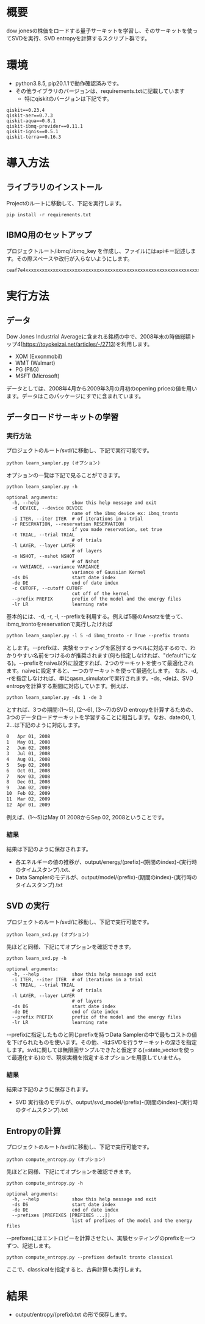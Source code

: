 # 概要
dow jonesの株価をロードする量子サーキットを学習し、そのサーキットを使ってSVDを実行、SVD entropyを計算するスクリプト群です。

# 環境
- python3.8.5, pip20.1.1で動作確認済みです。
- その他ライブラリのバージョンは、requirements.txtに記載しています
  - 特にqiskitのバージョンは下記です。
```
qiskit==0.23.4
qiskit-aer==0.7.3
qiskit-aqua==0.8.1
qiskit-ibmq-provider==0.11.1
qiskit-ignis==0.5.1
qiskit-terra==0.16.3
```

# 導入方法
## ライブラリのインストール
Projectのルートに移動して、下記を実行します。

```
pip install -r requirements.txt
```
## IBMQ用のセットアップ
プロジェクトルート/ibmq/.ibmq_key を作成し、ファイルにはapiキー記述します。その際スペースや改行が入らないようにします。

```例)プロジェクトルート/ibmq/.ibmq_key
ceaf7e4xxxxxxxxxxxxxxxxxxxxxxxxxxxxxxxxxxxxxxxxxxxxxxxxxxxxxxxxxxxxxxxxxxxx
```

# 実行方法
## データ
Dow Jones Industrial Averageに含まれる銘柄の中で、2008年末の時価総額トップ4(https://toyokeizai.net/articles/-/2713)を利用します。
- XOM (Exxonmobil)
- WMT (Walmart)
- PG (P&G)
- MSFT (Microsoft)

データとしては、2008年4月から2009年3月の月初のopening priceの値を用います。データはこのパッケージにすでに含まれています。

## データロードサーキットの学習
### 実行方法
プロジェクトのルート/svd/に移動し、下記で実行可能です。
```
python learn_sampler.py (オプション)
```
オプションの一覧は下記で見ることができます。
```
python learn_sampler.py -h

optional arguments:
  -h, --help            show this help message and exit
  -d DEVICE, --device DEVICE
                        name of the ibmq device ex: ibmq_tronto
  -i ITER, --iter ITER  # of iterations in a trial
  -r RESERVATION, --reservation RESERVATION
                        if you made reservation, set true
  -t TRIAL, --trial TRIAL
                        # of trials
  -l LAYER, --layer LAYER
                        # of layers
  -n NSHOT, --nshot NSHOT
                        # of Nshot
  -v VARIANCE, --variance VARIANCE
                        variance of Gaussian Kernel
  -ds DS                start date index
  -de DE                end of date index
  -c CUTOFF, --cutoff CUTOFF
                        cut off of the kernel
  --prefix PREFIX       prefix of the model and the energy files
  -lr LR                learning rate

```

基本的には、-d, -r, -l, --prefixを利用する。例えば5層のAnsatzを使って、ibmq_trontoをreservationで実行したければ
```
python learn_sampler.py -l 5 -d ibmq_tronto -r True --prefix tronto
```
とします。--prefixは、実験セッティングを区別するラベルに対応するので、わかりやすい名前をつけるのが推奨されます(何も指定しなければ、"default"になる)。--prefixをnaive以外に設定すれば、2つのサーキットを使って最適化されます。naiveに設定すると、一つのサーキットを使って最適化します。
なお、-d, -rを指定しなければ、単にqasm_simulatorで実行されます。-ds, -deは、SVD entropyを計算する期間に対応しています。例えば、

```
python learn_sampler.py -ds 1 -de 3
```
とすれば、3つの期間:(1〜5), (2〜6), (3〜7)のSVD entropyを計算するための、3つのデータロードサーキットを学習することに相当します。なお、dateの0, 1, 2...は下記のように対応します。

``` input/date.txt
0	Apr 01, 2008
1	May 01, 2008
2	Jun 02, 2008
3	Jul 01, 2008
4	Aug 01, 2008
5	Sep 02, 2008
6	Oct 01, 2008
7	Nov 03, 2008
8	Dec 01, 2008
9	Jan 02, 2009
10	Feb 02, 2009
11	Mar 02, 2009
12	Apr 01, 2009
```
例えば、(1〜5)はMay 01 2008からSep 02, 2008ということです。

### 結果
結果は下記のように保存されます。
- 各エネルギーの値の推移が、output/energy/(prefix)-(期間のindex)-(実行時のタイムスタンプ).txt、
- Data Samplerのモデルが、output/model/(prefix)-(期間のindex)-(実行時のタイムスタンプ).txt

## SVD の実行
プロジェクトのルート/svd/に移動し、下記で実行可能です。
```
python learn_svd.py (オプション)
```
先ほどと同様、下記にてオプションを確認できます。

```
python learn_svd.py -h

optional arguments:
  -h, --help            show this help message and exit
  -i ITER, --iter ITER  # of iterations in a trial
  -t TRIAL, --trial TRIAL
                        # of trials
  -l LAYER, --layer LAYER
                        # of layers
  -ds DS                start date index
  -de DE                end of date index
  --prefix PREFIX       prefix of the model and the energy files
  -lr LR                learning rate
```
--prefixに指定したものと同じprefixを持つData Samplerの中で最もコストの値を下げられたものを使います。その他、-lはSVDを行うサーキットの深さを指定します。svdに関しては無限回サンプルできたと仮定する(=state_vectorを使って最適化する)ので、現状実機を指定するオプションを用意していません。
### 結果
結果は下記のように保存されます。
- SVD 実行後のモデルが、output/svd_model/(prefix)-(期間のindex)-(実行時のタイムスタンプ).txt

## Entropyの計算
プロジェクトのルート/svd/に移動し、下記で実行可能です。
```
python compute_entropy.py (オプション)
```
先ほどと同様、下記にてオプションを確認できます。

```
python compute_entropy.py -h

optional arguments:
  -h, --help            show this help message and exit
  -ds DS                start date index
  -de DE                end of date index
  --prefixes [PREFIXES [PREFIXES ...]]
                        list of prefixes of the model and the energy files
```
--prefixesにはエントロピーを計算させたい、実験セッティングのprefixを一つずつ、記述します。

```
python compute_entropy.py --prefixes default tronto classical
```
ここで、classicalを指定すると、古典計算も実行します。

# 結果
- output/entropy/(prefix).txt の形で保存します。


